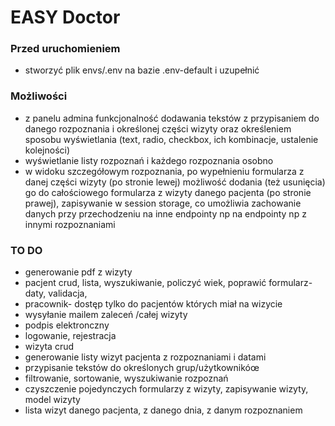 # EASY Doctor

### Przed uruchomieniem

* stworzyć plik envs/.env na bazie .env-default i uzupełnić

### Możliwości

* z panelu admina funkcjonalność dodawania tekstów z przypisaniem do danego rozpoznania i określonej części wizyty oraz
  określeniem sposobu wyświetlania  (text, radio, checkbox, ich kombinacje, ustalenie kolejności)
* wyświetlanie listy rozpoznań i każdego rozpoznania osobno
* w widoku szczegółowym rozpoznania, po wypełnieniu formularza z danej części wizyty (po stronie lewej) możliwość
  dodania (też usunięcia) go do całościowego formularza z wizyty danego pacjenta (po stronie prawej), zapisywanie w session storage, co
  umożliwia zachowanie danych przy przechodzeniu na inne endpointy np na endpointy np z innymi rozpoznaniami

### TO DO

* generowanie pdf z wizyty
* pacjent crud, lista, wyszukiwanie, policzyć wiek, poprawić formularz- daty, validacja, 
* pracownik- dostęp tylko do pacjentów których miał na wizycie
* wysyłanie mailem zaleceń /całej wizyty
* podpis elektronczny
* logowanie, rejestracja
* wizyta crud
* generowanie listy wizyt pacjenta z rozpoznaniami i datami
* przypisanie tekstów do określonych grup/użytkownikóœ
* filtrowanie, sortowanie, wyszukiwanie rozpoznań
* czyszczenie pojedynczych formularzy z wizyty, zapisywanie wizyty, model wizyty
* lista wizyt danego pacjenta, z danego dnia, z danym rozpoznaniem